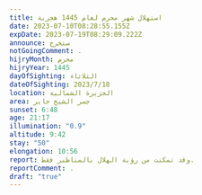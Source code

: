 ```yaml
---
title: استهلال شهر محرم لعام 1445 هجرية
date: 2023-07-10T08:28:55.155Z
expDate: 2023-07-19T08:29:09.222Z
announce: ستخرج
notGoingComment: .
hijryMonth: محرم
hijryYear: 1445
dayOfSighting: الثلاثاء
dateOfSighting: 2023/7/18
location: الجزيرة الشمالية
area: جسر الشيخ جابر
sunset: 6:48
age: 21:17
illumination: "0.9"
altitude: 9:42
stay: "50"
elongation: 10:56
report: وقد تمكنت من رؤية الهلال بالمناظير فقط.
reportComment: .
draft: "true"
---
```

